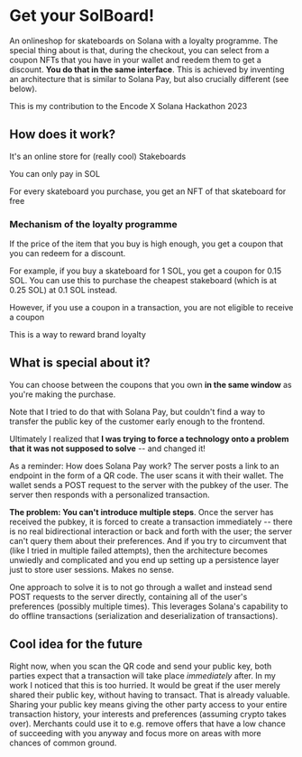 # Get your SolBoard!

An onlineshop for skateboards on Solana with a loyalty programme. The special thing about is that, during the checkout, you can select from a coupon NFTs that you have in your wallet and reedem them to get a discount. **You do that in the same interface**. This is achieved by inventing an architecture that is similar to Solana Pay, but also crucially different (see below).

This is my contribution to the Encode X Solana Hackathon 2023

## How does it work?

It's an online store for (really cool) Stakeboards

You can only pay in SOL

For every skateboard you purchase, you get an NFT of that skateboard for free

### Mechanism of the loyalty programme

If the price of the item that you buy is high enough, you get a coupon that you can redeem for a discount.

For example, if you buy a skateboard for 1 SOL, you get a coupon for 0.15 SOL. You can use this to purchase the cheapest stakeboard (which is at 0.25 SOL) at 0.1 SOL instead.

However, if you use a coupon in a transaction, you are not eligible to receive a coupon

This is a way to reward brand loyalty

## What is special about it?

You can choose between the coupons that you own **in the same window** as you're making the purchase.

Note that I tried to do that with Solana Pay, but couldn't find a way to transfer the public key of the customer early enough to the frontend.

Ultimately I realized that **I was trying to force a technology onto a problem that it was not supposed to solve** -- and changed it!

As a reminder: How does Solana Pay work? The server posts a link to an endpoint in the form of a QR code. The user scans it with their wallet. The wallet sends a POST request to the server with the pubkey of the user. The server then responds with a personalized transaction.

**The problem: You can't introduce multiple steps**. Once the server has received the pubkey, it is forced to create a transaction immediately -- there is no real bidirectional interaction or back and forth with the user; the server can't query them about their preferences. And if you try to circumvent that (like I tried in multiple failed attempts), then the architecture becomes unwiedly and complicated and you end up setting up a persistence layer just to store user sessions. Makes no sense.

One approach to solve it is to not go through a wallet and instead send POST requests to the server directly, containing all of the user's preferences (possibly multiple times). This leverages Solana's capability to do offline transactions (serialization and deserialization of transactions).

## Cool idea for the future

Right now, when you scan the QR code and send your public key, both parties expect that a transaction will take place *immediately* after. In my work I noticed that this is too hurried. It would be great if the user merely shared their public key, without having to transact. That is already valuable. Sharing your public key means giving the other party access to your entire transaction history, your interests and preferences (assuming crypto takes over). Merchants could use it to e.g. remove offers that have a low chance of succeeding with you anyway and focus more on areas with more chances of common ground.

